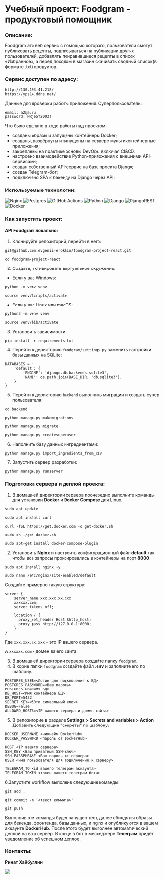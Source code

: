 # Учебный проект: Foodgram - продуктовый помощник
### Описание:
Foodgram это веб сервис с помощью которого, пользователи смогут публиковать рецепты, подписываться на публикации других пользователей, добавлять понравившиеся рецепты в список «Избранное», а перед походом в магазин скачивать сводный список(в формате .txt) продуктов.

### Сервис доступен по адресу:
```
http://130.193.41.218/
https://yps14.ddns.net/
```

Данные для проверки работы приложения:
Суперпользователь:
```
email: a2@a.ru
password: NRjeSf2003!
```

Что было сделано в ходе работы над проектом:
* созданы образы и запущены контейнеры Docker;
* созданы, развёрнуты и запущены на сервере мультиконтейнерные приложения;
* закреплены на практике основы DevOps, включая CI&CD.
* настроено взаимодействие Python-приложения с внешними API-сервисами;
* создан собственный API-сервис на базе проекта Django;
* создан Telegram-бот;
* подключено SPA к бэкенду на Django через API;
### Используемые технологии:
![Nginx](https://img.shields.io/badge/nginx-%23009639.svg?style=for-the-badge&logo=nginx&logoColor=white)
![Postgres](https://img.shields.io/badge/postgres-%23316192.svg?style=for-the-badge&logo=postgresql&logoColor=white)
![GitHub Actions](https://img.shields.io/badge/github%20actions-%232671E5.svg?style=for-the-badge&logo=githubactions&logoColor=white)
![Python](https://img.shields.io/badge/python-3670A0?style=for-the-badge&logo=python&logoColor=ffdd54)
![Django](https://img.shields.io/badge/django-%23092E20.svg?style=for-the-badge&logo=django&logoColor=white)
![DjangoREST](https://img.shields.io/badge/DJANGO-REST-ff1709?style=for-the-badge&logo=django&logoColor=white&color=ff1709&labelColor=gray)
![Docker](https://img.shields.io/badge/docker-%230db7ed.svg?style=for-the-badge&logo=docker&logoColor=white)
### Как запустить проект:
#### API Foodgram локально:
1. Клонируйте репозиторий, перейти в него:
```
git@github.com:evgenii-erokhin/foodgram-project-react.git
```
```
cd foodgram-project-react
```
2. Cоздать, активировать виртуальное окружение:

* Если у вас Windows:
```
python -m venv venv
```
```
source venv/Scripts/activate
```
* Если у вас Linux или macOS:
```
python3 -m venv venv
```
```
source venv/bib/activate
```
3. Установить зависимости:
```
pip install -r requirements.txt
```
4. Перейти в дерикторию `foodgram/settings.py` заменить настройки базы данных на SQLite:
```
DATABASES = {
    'default': {
        'ENGINE': 'django.db.backends.sqlite3',
        'NAME': os.path.join(BASE_DIR, 'db.sqlite3'),
    }
}
```

5. Перейти в дерикторию `backend` выполнить миграции и создать супер пользователя:
```
cd backend
```
```
python manage.py makemigrations
```
```
python manage.py migrate
```
```
python manage.py createsuperuser
```
6. Наполнить базу данных ингредиентами:
```
python manage.py import_ingredients_from_csv
```
7. Запустить сервер разработки:
```
python manage.py runserver
```
### Подготовка сервера и деплой проекта:
1. В домашней директории сервера поочередно выполните команды для установки **Docker** и **Docker Compose** для Linux.
```
sudo apt update
```
```
sudo apt install curl
```
```
curl -fSL https://get.docker.com -o get-docker.sh
```
```
sudo sh ./get-docker.sh
```
```
sudo apt-get install docker-compose-plugin 
```
2. Установить **Nginx** и настроить конфигурационный файл **default** так чтобы все запросы проксировались в контейнеры на порт **8000**
```
sudo apt install nginx -y 
```
```
sudo nano /etc/nginx/site-enabled/default
```
Создайте примерно такую структуру:
```
server {
    server_name xxx.xxx.xx.xxx 
    xxxxxx.com;
    server_tokens off;

    location / {
      proxy_set_header Host $http_host;
      proxy_pass http://127.0.0.1:8000;
    }
}

```
Где `ххх.ххх.хх.ххх` - это IP вашего сервера.

А `хххххх.com` - домен ваiего сайта.

3. В домашней директории сервера создайте папку `foodgram`.
4. В корне папки `foodgram` создайте файл **.env** и заполните его по шаблону.
```
POSTGRES_USER=<Логин для подключения к БД>
POSTGRES_PASSWORD=<Ваш пароль>
POSTGRES_DB=<Имя БД>
DB_HOST=<Имя контейнера БД>
DB_PORT=5432
SECRET_KEY=<50ти символьный ключ>
DEBUG=False
ALLOWED_HOSTS=<IP вашего сервера и домен сайта>
```
5. В репозиторие в разделе **Settings > Secrets and variables > Action** Добавить следующие "секреты" по шаблону:
```
DOCKER_USERNAME <никнейм DockerHub>
DOCKER_PASSWORD <пароль от DockerHub>

HOST <IP вашего сервера>
SSH_KEY <Ваш приватный SSH-ключ>
SSH_PASSPHRASE <Ваш пароль от сервера>
USER <имя пользователя для подключения к серверу>

TELEGRAM_TO <id вашего телеграм аккаунта>
TELEGRAM_TOKEN <токен вашего телеграм бота>
``` 
6.Запустите workflow выполнив следующие команды:
```
git add .
```
```
git commit -m '<текст коммита>'
```
```
git push
```
Выполнив эти команды будет запущен тест, далее сбилдятся образы для бекенда, фронтенда, базы данных, и nginx и опубликуются в вашем аккаунте **DockerHub**. После этого будет выполнен автоматический деплой на ваш сервер. В конце в бот в месседжере **Телеграм** придёт уведомление об успешном деплое. 

### Контакты:
**Ринат Хайбуллин**
<br>

<a href="https://t.me/hayrinat" target="_blank">
<img src=https://img.shields.io/badge/Telegram-2CA5E0?style=for-the-badge&logo=telegram&logoColor=white />
</a>
